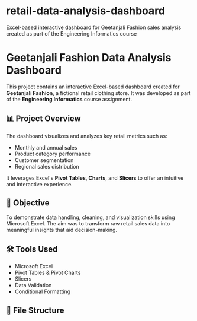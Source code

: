 # retail-data-analysis-dashboard
Excel-based interactive dashboard for Geetanjali Fashion sales analysis created as part of the Engineering Informatics course
# Geetanjali Fashion Data Analysis Dashboard

This project contains an interactive Excel-based dashboard created for **Geetanjali Fashion**, a fictional retail clothing store. It was developed as part of the **Engineering Informatics** course assignment.

## 📊 Project Overview

The dashboard visualizes and analyzes key retail metrics such as:

- Monthly and annual sales
- Product category performance
- Customer segmentation
- Regional sales distribution

It leverages Excel's **Pivot Tables, Charts**, and **Slicers** to offer an intuitive and interactive experience.

## 🎯 Objective

To demonstrate data handling, cleaning, and visualization skills using Microsoft Excel. The aim was to transform raw retail sales data into meaningful insights that aid decision-making.

## 🛠 Tools Used

- Microsoft Excel
- Pivot Tables & Pivot Charts
- Slicers
- Data Validation
- Conditional Formatting

## 📁 File Structure

